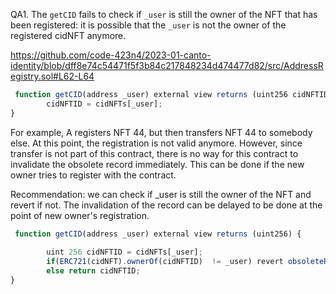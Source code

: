 QA1. The ``getCID`` fails to check if ``_user`` is still the owner of the NFT that has been registered: it is possible that the ``_user`` is not the owner of the registered cidNFT anymore.  

https://github.com/code-423n4/2023-01-canto-identity/blob/dff8e74c54471f5f3b84c217848234d474477d82/src/AddressRegistry.sol#L62-L64
```javascript
 function getCID(address _user) external view returns (uint256 cidNFTID) {
        cidNFTID = cidNFTs[_user]; 
}
```

For example, A registers NFT 44, but then transfers NFT 44 to somebody else. At this point, the registration is not valid anymore. However, since transfer is not part of this contract, there is no way for this contract to invalidate  the obsolete record immediately. This can be done if the new owner tries to register with the contract.

Recommendation: we can check if _user is still the owner of the NFT and revert if not. The invalidation of the record can be delayed to be done at the point of new owner's registration.
```javascript
 function getCID(address _user) external view returns (uint256) {
        
        uint 256 cidNFTID = cidNFTs[_user]; 
        if(ERC721(cidNFT).ownerOf(cidNFTID)  != _user) revert obsoleteRegistration();
        else return cidNFTID;     
}

```


